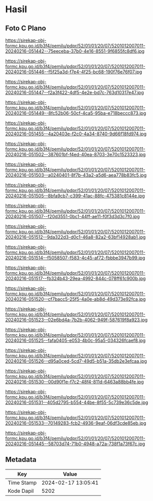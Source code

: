 # Hasil

## Foto C Plano

https://sirekap-obj-formc.kpu.go.id/b3f4/pemilu/pdpr/52/01/01/20/07/5201012007011-20240216-051442--75eeceba-37b0-4e16-8551-9f6855fc8df6.jpg

https://sirekap-obj-formc.kpu.go.id/b3f4/pemilu/pdpr/52/01/01/20/07/5201012007011-20240216-051446--f5f25a3d-f7e4-4f25-bc68-190f76e76f07.jpg

https://sirekap-obj-formc.kpu.go.id/b3f4/pemilu/pdpr/52/01/01/20/07/5201012007011-20240216-051447--f2a3f422-4df5-4e2e-bd7c-763d10317e47.jpg

https://sirekap-obj-formc.kpu.go.id/b3f4/pemilu/pdpr/52/01/01/20/07/5201012007011-20240216-051449--8fc52b06-50cf-4ca5-95ba-e718beccc873.jpg

https://sirekap-obj-formc.kpu.go.id/b3f4/pemilu/pdpr/52/01/01/20/07/5201012007011-20240216-051455--4a20403e-f2c0-4a34-8740-9d66f18fd974.jpg

https://sirekap-obj-formc.kpu.go.id/b3f4/pemilu/pdpr/52/01/01/20/07/5201012007011-20240216-051502--387601bf-f4ed-40ea-8703-3e70c1523323.jpg

https://sirekap-obj-formc.kpu.go.id/b3f4/pemilu/pdpr/52/01/01/20/07/5201012007011-20240216-051503--a0240401-8f7b-43a2-a5d6-aea778b83fc5.jpg

https://sirekap-obj-formc.kpu.go.id/b3f4/pemilu/pdpr/52/01/01/20/07/5201012007011-20240216-051505--8bfa9cb7-c399-41ac-88fc-475381c8144e.jpg

https://sirekap-obj-formc.kpu.go.id/b3f4/pemilu/pdpr/52/01/01/20/07/5201012007011-20240216-051507--f20d3551-0bc1-44ff-ae11-f0f3d3d3c7f0.jpg

https://sirekap-obj-formc.kpu.go.id/b3f4/pemilu/pdpr/52/01/01/20/07/5201012007011-20240216-051512--9da322d3-d0c1-46a8-82a2-63bf14928ab1.jpg

https://sirekap-obj-formc.kpu.go.id/b3f4/pemilu/pdpr/52/01/01/20/07/5201012007011-20240216-051514--f5058507-f583-4c45-af72-fbbbe3947b99.jpg

https://sirekap-obj-formc.kpu.go.id/b3f4/pemilu/pdpr/52/01/01/20/07/5201012007011-20240216-051517--fb324b43-29ea-4992-844c-078ff61c900b.jpg

https://sirekap-obj-formc.kpu.go.id/b3f4/pemilu/pdpr/52/01/01/20/07/5201012007011-20240216-051520--cf7bacc5-25f5-4a0e-ab8d-49d373e92fca.jpg

https://sirekap-obj-formc.kpu.go.id/b3f4/pemilu/pdpr/52/01/01/20/07/5201012007011-20240216-051523--02e6bd4a-7b2b-4062-949f-587619f8a923.jpg

https://sirekap-obj-formc.kpu.go.id/b3f4/pemilu/pdpr/52/01/01/20/07/5201012007011-20240216-051525--fafa0405-e053-4b0c-95a5-034326fcaef8.jpg

https://sirekap-obj-formc.kpu.go.id/b3f4/pemilu/pdpr/52/01/01/20/07/5201012007011-20240216-051526--d95a0ced-5cd7-49d5-b51a-35db2e3efcaa.jpg

https://sirekap-obj-formc.kpu.go.id/b3f4/pemilu/pdpr/52/01/01/20/07/5201012007011-20240216-051530--00d90f1e-f7c2-48f4-811d-6463a88bb4fe.jpg

https://sirekap-obj-formc.kpu.go.id/b3f4/pemilu/pdpr/52/01/01/20/07/5201012007011-20240216-051531--405d2795-b554-44be-8f55-5c739e36c5de.jpg

https://sirekap-obj-formc.kpu.go.id/b3f4/pemilu/pdpr/52/01/01/20/07/5201012007011-20240216-051533--70149283-fcb2-4936-9eaf-06df3cde85eb.jpg

https://sirekap-obj-formc.kpu.go.id/b3f4/pemilu/pdpr/52/01/01/20/07/5201012007011-20240216-051445--58703d74-71b0-4948-a72a-738f1a73f67c.jpg


## Metadata

| Key        | Value               |
| ---------- | ------------------- |
| Time Stamp | 2024-02-17 13:05:41 |
| Kode Dapil | 5202                |



